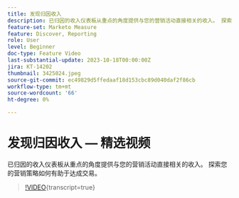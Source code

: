 ```yaml
---
title: 发现归因收入
description: 已归因的收入仪表板从重点的角度提供与您的营销活动直接相关的收入。 探索您的营销策略如何有助于达成交易。
feature-set: Marketo Measure
feature: Discover, Reporting
role: User
level: Beginner
doc-type: Feature Video
last-substantial-update: 2023-10-18T00:00:00Z
jira: KT-14202
thumbnail: 3425024.jpeg
source-git-commit: ec49829d5ffedaaf18d153cbc89d040daf2f86cb
workflow-type: tm+mt
source-wordcount: '66'
ht-degree: 0%

---
```



# 发现归因收入 — 精选视频

已归因的收入仪表板从重点的角度提供与您的营销活动直接相关的收入。 探索您的营销策略如何有助于达成交易。

>[!VIDEO](https://video.tv.adobe.com/v/3425024/?learn=on){transcript=true}
